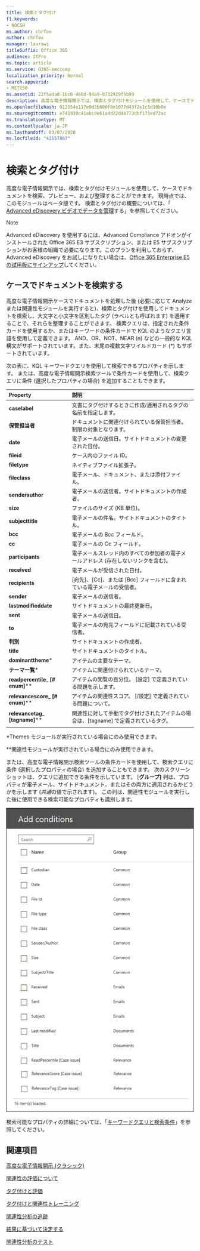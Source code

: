 ```yaml
---
title: 検索とタグ付け
f1.keywords:
- NOCSH
ms.author: chrfox
author: chrfox
manager: laurawi
titleSuffix: Office 365
audience: ITPro
ms.topic: article
ms.service: O365-seccomp
localization_priority: Normal
search.appverid:
- MET150
ms.assetid: 22f5adad-1bc0-460d-94a9-8732929f5b99
description: 高度な電子情報開示では、検索とタグ付けモジュールを使用して、ケースでドキュメントを検索、プレビュー、および整理することができます。 現時点では、このモジュールはベータ版です。
ms.openlocfilehash: 012154e117e0d2b800f0e1077d43f2e1c1d10b0e
ms.sourcegitcommit: e741930c41abcde61add22d4b773dbf171ed72ac
ms.translationtype: MT
ms.contentlocale: ja-JP
ms.lasthandoff: 03/07/2020
ms.locfileid: "42557807"
---
```

# <a name="search-and-tagging"></a>検索とタグ付け

高度な電子情報開示では、検索とタグ付けモジュールを使用して、ケースでドキュメントを検索、プレビュー、および整理することができます。 現時点では、このモジュールはベータ版です。 検索とタグ付けの概要については、「 [Advanced eDiscovery ビデオでデータを管理](https://www.youtube.com/watch?v=VaPYL3DHP6I)する」を参照してください。

> [!NOTE]
> Advanced eDiscovery を使用するには、Advanced Compliance アドオンがインストールされた Office 365 E3 サブスクリプション、または E5 サブスクリプションがお客様の組織で必要になります。このプランを利用しておらず、Advanced eDiscovery をお試しになりたい場合は、[Office 365 Enterprise E5 の試用版にサインアップ](https://go.microsoft.com/fwlink/p/?LinkID=698279)してください。 
  
## <a name="search-the-documents-in-your-case"></a>ケースでドキュメントを検索する

高度な電子情報開示ケースでドキュメントを処理した後 (必要に応じて Analyze または関連性モジュールを実行すると)、検索とタグ付けを使用してドキュメントを検索し、大文字と小文字を区別したタグ (ラベルとも呼ばれます) を適用することで、それらを整理することができます。 検索クエリは、指定された条件カードを使用するか、またはキーワードの条件カードで KQL のようなクエリ言語を使用して定義できます。 AND、OR、NOT、NEAR (n) などの一般的な KQL 構文がサポートされています。また、末尾の複数文字ワイルドカード (*) もサポートされています。 

次の表に、KQL キーワードクエリを使用して検索できるプロパティを示します。 または、高度な電子情報開示検索ツールで条件カードを使用して、検索クエリに条件 (選択したプロパティの場合) を追加することもできます。

|**Property**|**説明**|
|:-----|:-----|
|**caselabel** <br/> | 文書にタグ付けするときに作成/適用されるタグの名前を指定します。 <br/> |
|**保管担当者** <br/> | ドキュメントに関連付けられている保管担当者。制限の対象となります。 <br/> |
|**date** <br/> | 電子メールの送信日。サイトドキュメントの変更された日付。 <br/> |
|**fileid** <br/> | ケース内のファイル ID。 <br/> |
|**filetype** <br/> | ネイティブファイル拡張子。 <br/> |
|**fileclass** <br/> | 電子メール、ドキュメント、または添付ファイル。 <br/> |
|**senderauthor** <br/> | 電子メールの送信者。サイトドキュメントの作成者。 <br/> |
|**size** <br/> | ファイルのサイズ (KB 単位)。 <br/> |
|**subjecttitle** <br/> | 電子メールの件名。サイトドキュメントのタイトル。 <br/> |
|**bcc** <br/> | 電子メールの Bcc フィールド。 <br/> |
|**cc** <br/> | 電子メールの Cc フィールド。 <br/> |
|**participants** <br/> | 電子メールスレッド内のすべての参加者の電子メールアドレス (存在しないリンクを含む)。 <br/> |
|**received** <br/> | 電子メールが受信された日付。 <br/> |
|**recipients** <br/> | [宛先]、[Cc]、または [Bcc] フィールドに含まれている電子メールの受信者。 <br/> |
|**sender** <br/> | 電子メールの送信者。 <br/> |
|**lastmodifieddate** <br/> | サイトドキュメントの最終更新日。 <br/> |
|**sent** <br/> | 電子メールの送信日。 <br/> |
|**to** <br/> | 電子メールの宛先フィールドに記載されている受信者。 <br/> |
|**判別** <br/> | サイトドキュメントの作成者。 <br/> |
|**title** <br/> | サイトドキュメントのタイトル。 <br/> |
|**dominanttheme**\* <br/> | アイテムの主要なテーマ。 <br/> |
|**テーマ一覧**\* <br/> | アイテムに関連付けられているテーマ。 <br/> |
|**readpercentile_ [# enum]**\*\* <br/> | アイテムの閲覧の百分位。 [設定] で定義されている問題を示します。 <br/> |
|**relevancescore_ [# enum]**\*\* <br/> | アイテムの関連性スコア。 [/設定] で定義されている問題について。 <br/> |
|**relevancetag_ [tagname]**\*\* <br/> | 関連性に対して手動でタグ付けされたアイテムの場合は、[tagname] で定義されているタグ。 <br/> |
|||

\*Themes モジュールが実行されている場合にのみ使用できます。

\*\*関連性モジュールが実行されている場合にのみ使用できます。

または、高度な電子情報開示検索ツールの条件カードを使用して、検索クエリに条件 (選択したプロパティの場合) を追加することもできます。 次のスクリーンショットは、クエリに追加できる条件を示しています。 [**グループ]** 列は、プロパティが電子メール、サイトドキュメント、またはその両方に適用されるかどうかを示します (*共通*の値で示されます)。 この列は、関連性モジュールを実行した後に使用できる検索可能なプロパティも識別します。

![高度な電子情報開示検索ツールの検索条件](../media/AeDSearchConditions.png)

検索可能なプロパティの詳細については、「[キーワードクエリと検索条件](keyword-queries-and-search-conditions.md)」を参照してください。
  
## <a name="see-also"></a>関連項目

[高度な電子情報開示 (クラシック)](office-365-advanced-ediscovery.md)
  
[関連性の評価について](assessment-in-relevance-in-advanced-ediscovery.md)
  
[タグ付けと評価](tagging-and-assessment-in-advanced-ediscovery.md)
  
[タグ付けと関連性トレーニング](tagging-and-relevance-training-in-advanced-ediscovery.md)
  
[関連性分析の追跡](track-relevance-analysis-in-advanced-ediscovery.md)
  
[結果に基づいて決定する](decision-based-on-the-results-in-advanced-ediscovery.md)
  
[関連性分析のテスト](test-relevance-analysis-in-advanced-ediscovery.md)


